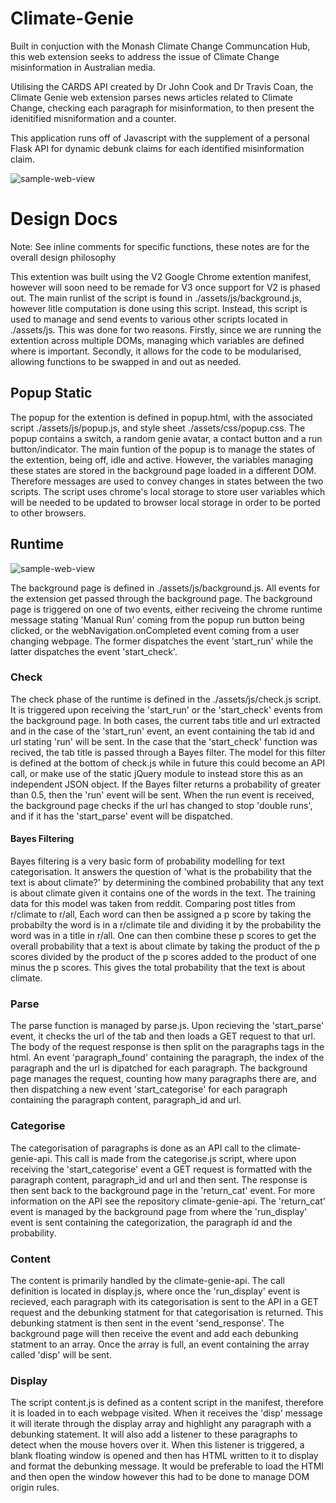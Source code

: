 # Climate-Genie

Built in conjuction with the Monash Climate Change Communcation Hub, this web extension seeks to address the issue of Climate Change misinformation in Australian media.

Utilising the CARDS API created by Dr John Cook and Dr Travis Coan, the Climate Genie web extension parses news articles related to Climate Change, checking each paragraph for misinformation, to then present the idenitified misniformation and a counter.

This application runs off of Javascript with the supplement of a personal Flask API for dynamic debunk claims for each identified misinformation claim.

![sample-web-view](https://github.com/Fonzzy1/climate-genie/blob/main/assets/Screenshots/Popup.png)



# Design Docs

Note: See inline comments for specific functions, these notes are for the overall design philosophy

This extention was built using the V2 Google Chrome extention manifest, however will soon need to be remade for V3 once support for V2 is phased out. The main runlist of the script is found in ./assets/js/background.js, however litle computation is done using this script. Instead, this script is used to manage and send events to various other scripts located in ./assets/js. This was  done for two reasons. Firstly, since we are running the extention across multiple DOMs, managing which variables are defined where is important. Secondly, it allows for the code to be modularised, allowing functions to be swapped in and out as needed.

## Popup Static

The popup for the extention is defined in popup.html, with the associated script ./assets/js/popup.js, and style sheet ./assets/css/popup.css. The popup contains a switch, a random genie avatar, a contact button and a run button/indicator. The main funtion of the popup is to manage the states of the extention, being off, idle and active. However, the variables managing these states are stored  in the background page loaded in a different DOM. Therefore messages are used to convey changes in states between the two scripts. The script uses chrome's local storage to store user variables which will be needed to be updated to browser local storage in order to be ported to other browsers.

## Runtime
![sample-web-view](https://github.com/Fonzzy1/Climate-Genie/blob/main/assets/Screenshots/runtime.jpg?raw=true)

The background page is defined in ./assets/js/background.js. All events for the extension get passed through the background page. The background page is triggered on one of two events, either reciveing the chrome runtime message stating 'Manual Run' coming from the popup run button being clicked, or the webNavigation.onCompleted event coming from a user changing webpage. The former dispatches the event 'start_run' while the latter dispatches the event 'start_check'.

### Check
The check phase of the runtime is defined in the ./assets/js/check.js script. It is triggered upon receiving the 'start_run' or the 'start_check' events from the background page. In both cases, the current tabs title and url extracted and in the case of the 'start_run' event, an event containing the tab id and url stating 'run' will be sent. In the case that the 'start_check' function was recived, the tab title is passed through a Bayes filter. The model for this filter is defined at the bottom of check.js while in future this could become an API call, or make use of the static jQuery module to instead store this as an independent JSON object. 
If the Bayes filter returns a probability of greater than 0.5, then the 'run' event will be sent. When the run event is received, the background page checks if the url has changed to stop 'double runs', and if it has the 'start_parse' event will be dispatched.

#### Bayes Filtering

Bayes filtering is a very basic form of probability modelling for text categorisation. It answers the question of 'what is the probability that the text is about climate?' by determining the combined probability that any text is about climate given it contains one of the words in the text. The training data for this model was taken from reddit. Comparing post titles from r/climate to r/all, Each word can then be assigned a p score by taking the probabilty the word is in a r/climate tile and dividing it by the probability the word was in a title in r/all. One can then combine these p scores to get the overall probability that a text is about climate by taking the product of the p scores divided by the product of the p scores added to the product of one minus the p scores. This gives the total probability that the text is about climate.

### Parse
The parse function is managed by parse.js. Upon recieving the 'start_parse' event, it checks the url of the tab and then loads a GET request to that url. The body of the request response is then split on the paragraphs tags in the html. An event 'paragraph_found' containing the paragraph, the index of the paragraph and the url is dipatched for each paragraph. The background page manages the request, counting how many paragraphs there are, and then dispatching a new event 'start_categorise' for each paragraph containing the paragraph content, paragraph_id and url. 

### Categorise
The categorisation of paragraphs is done as an API call to the climate-genie-api. This call is made from the categorise.js script, where upon receiving the 'start_categorise' event a GET request is formatted with the paragraph content, paragraph_id and url and then sent. The response is then sent back to the background page in the 'return_cat' event. For more information on the API see the repository climate-genie-api. The 'return_cat' event is managed by the background page from where the 'run_display' event is sent containing the categorization, the paragraph id and the probability.

### Content
The content is primarily handled by the climate-genie-api. The call definition is located in  display.js, where once the 'run_display' event is recieved, each paragraph with its categorisation is sent to the API in a GET request and the debunking statment for that categorisation is returned. This debunking statment is then sent in the event 'send_response'. The background page will then receive the event and add each debunking statment to an array. Once the array is full, an event containing the array called 'disp' will be sent.

### Display
The script content.js is defined as a content script in the manifest, therefore it is loaded in to each webpage visited. When it receives the 'disp' message it will iterate through the display array and highlight any paragraph with a debunking statement. It will also add a listener to these paragraphs to detect when the mouse hovers over it. When this listener is triggered, a blank floating window is opened and then has HTML written to it to display and format the debunking message. It would be preferable to load the HTMl and then open the window however this had to be done to manage DOM origin rules.
